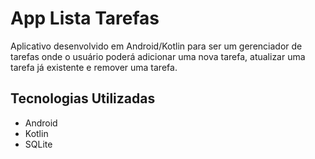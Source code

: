 # App Lista Tarefas

Aplicativo desenvolvido em Android/Kotlin para ser um gerenciador de tarefas onde o usuário poderá adicionar uma nova tarefa, atualizar uma tarefa já existente e remover uma tarefa.


## Tecnologias Utilizadas

- Android
- Kotlin
- SQLite
